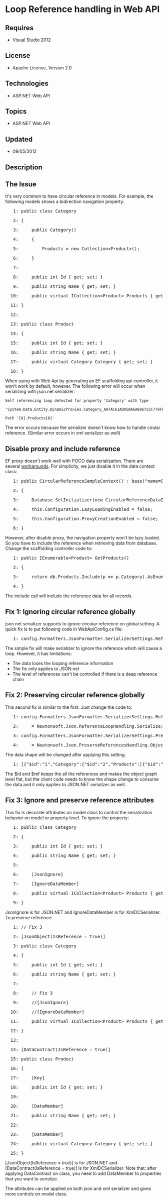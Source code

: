 # Loop Reference handling in Web API
## Requires
- Visual Studio 2012
## License
- Apache License, Version 2.0
## Technologies
- ASP.NET Web API
## Topics
- ASP.NET Web API
## Updated
- 09/05/2012
## Description

<h2>The Issue</h2>
<p>It's very common to have circular reference in models. For example, the following models shows a bidirection navigation property:</p>
<div id="codeSnippetWrapper">
<div id="codeSnippet">
<pre><span id="lnum1">   1:</span> <span>public</span> <span>class</span> Category </pre>
<pre><span id="lnum2">   2:</span> { </pre>
<pre><span id="lnum3">   3:</span>     <span>public</span> Category() </pre>
<pre><span id="lnum4">   4:</span>     { </pre>
<pre><span id="lnum5">   5:</span>         Products = <span>new</span> Collection&lt;Product&gt;(); </pre>
<pre><span id="lnum6">   6:</span>     } </pre>
<pre><span id="lnum7">   7:</span>     </pre>
<pre><span id="lnum8">   8:</span>     <span>public</span> <span>int</span> Id { get; set; } </pre>
<pre><span id="lnum9">   9:</span>     <span>public</span> <span>string</span> Name { get; set; } </pre>
<pre><span id="lnum10">  10:</span>     <span>public</span> <span>virtual</span> ICollection&lt;Product&gt; Products { get; set; } </pre>
<pre><span id="lnum11">  11:</span> } </pre>
<pre><span id="lnum12">  12:</span>&nbsp; </pre>
<pre><span id="lnum13">  13:</span> <span>public</span> <span>class</span> Product </pre>
<pre><span id="lnum14">  14:</span> { </pre>
<pre><span id="lnum15">  15:</span>     <span>public</span> <span>int</span> Id { get; set; } </pre>
<pre><span id="lnum16">  16:</span>     <span>public</span> <span>string</span> Name { get; set; } </pre>
<pre><span id="lnum17">  17:</span>     <span>public</span> <span>virtual</span> Category Category { get; set; } </pre>
<pre><span id="lnum18">  18:</span> } </pre>
</div>
</div>
<p>When using with Web Api by generating an EF scaffolding api controller, it won't work by default, however. The following error will occur when serializing with json.net serializer:</p>
<pre><code>Self referencing loop detected for property 'Category' with type </code></pre>
<pre><code>'System.Data.Entity.DynamicProxies.Category_A97AC61AD05BA6A886755C779FD3F96E86FE903ED7C9BA9400E79162C11BA719'. </code></pre>
<pre><code>Path '[0].Products[0]' </code></pre>
<p>The error occurs because the serializer doesn't know how to handle cirular reference. (Similar error occurs in xml serializer as well)</p>
<h2>Disable proxy and include reference</h2>
<p>EF proxy doesn't work well with POCO data serialization. There are several&nbsp;<a href="http://blogs.msdn.com/b/adonet/archive/2010/01/05/poco-proxies-part-2-serializing-poco-proxies.aspx">workarounds</a>. For simplicity, we just disable it in the data
 context class:</p>
<div id="codeSnippetWrapper">
<div id="codeSnippet">
<pre><span id="lnum1">   1:</span> <span>public</span> CircularReferenceSampleContext() : <span>base</span>(<span>&quot;name=CircularReferenceSampleContext&quot;</span>) </pre>
<pre><span id="lnum2">   2:</span> { </pre>
<pre><span id="lnum3">   3:</span>     Database.SetInitializer(<span>new</span> CircularReferenceDataInitializer()); </pre>
<pre><span id="lnum4">   4:</span>     <span>this</span>.Configuration.LazyLoadingEnabled = <span>false</span>; </pre>
<pre><span id="lnum5">   5:</span>     <span>this</span>.Configuration.ProxyCreationEnabled = <span>false</span>; </pre>
<pre><span id="lnum6">   6:</span> } </pre>
</div>
</div>
<p>However, after disable proxy, the navigation property won't be lazy loaded. So you have to include the reference when retrieving data from database. Change the scaffolding controller code to:</p>
<div id="codeSnippetWrapper">
<div id="codeSnippet">
<pre><span id="lnum1">   1:</span> <span>public</span> IEnumerable&lt;Product&gt; GetProducts() </pre>
<pre><span id="lnum2">   2:</span> { </pre>
<pre><span id="lnum3">   3:</span>     <span>return</span> db.Products.Include(p =&gt; p.Category).AsEnumerable(); </pre>
<pre><span id="lnum4">   4:</span> } </pre>
</div>
</div>
<p>The include call will include the reference data for all records.</p>
<h2>Fix 1: Ignoring circular reference globally</h2>
<p>json.net serializer supports to ignore circular reference on global setting. A quick fix is to put following code in WebApiConfig.cs file:</p>
<div id="codeSnippetWrapper">
<div id="codeSnippet">
<pre><span id="lnum1">   1:</span> config.Formatters.JsonFormatter.SerializerSettings.ReferenceLoopHandling = Newtonsoft.Json.ReferenceLoopHandling.Ignore; </pre>
</div>
</div>
<p>The simple fix will make serializer to ignore the reference which will cause a loop. However, it has limitations:</p>
<ul>
<li>The data loses the looping reference information </li><li>The fix only applies to JSON.net </li><li>The level of references can't be controlled if there is a deep reference chain
</li></ul>
<h2>Fix 2: Preserving circular reference globally</h2>
<p>This second fix is similar to the first. Just change the code to:</p>
<div id="codeSnippetWrapper">
<div id="codeSnippet">
<pre><span id="lnum1">   1:</span> config.Formatters.JsonFormatter.SerializerSettings.ReferenceLoopHandling </pre>
<pre><span id="lnum2">   2:</span>     = Newtonsoft.Json.ReferenceLoopHandling.Serialize; </pre>
<pre><span id="lnum3">   3:</span> config.Formatters.JsonFormatter.SerializerSettings.PreserveReferencesHandling </pre>
<pre><span id="lnum4">   4:</span>     = Newtonsoft.Json.PreserveReferencesHandling.Objects; </pre>
</div>
</div>
<p>The data shape will be changed after applying this setting.</p>
<div id="codeSnippetWrapper">
<div id="codeSnippet">
<pre><span id="lnum1">   1:</span> [{<span>&quot;$id&quot;</span>:<span>&quot;1&quot;</span>,<span>&quot;Category&quot;</span>:{<span>&quot;$id&quot;</span>:<span>&quot;2&quot;</span>,<span>&quot;Products&quot;</span>:[{<span>&quot;$id&quot;</span>:<span>&quot;3&quot;</span>,<span>&quot;Category&quot;</span>:{<span>&quot;$ref&quot;</span>:<span>&quot;2&quot;</span>},<span>&quot;Id&quot;</span>:2,<span>&quot;Name&quot;</span>:<span>&quot;Yogurt&quot;</span>},{<span>&quot;$ref&quot;</span>:<span>&quot;1&quot;</span>}],<span>&quot;Id&quot;</span>:1,<span>&quot;Name&quot;</span>:<span>&quot;Diary&quot;</span>},<span>&quot;Id&quot;</span>:1,<span>&quot;Name&quot;</span>:<span>&quot;Whole Milk&quot;</span>},{<span>&quot;$ref&quot;</span>:<span>&quot;3&quot;</span>}] </pre>
</div>
</div>
<p>The $id and $ref keeps the all the references and makes the object graph level flat, but the client code needs to know the shape change to consume the data and it only applies to JSON.NET serializer as well.</p>
<h2>Fix 3: Ignore and preserve reference attributes</h2>
<p>This fix is decorate attributes on model class to control the serialization behavior on model or property level. To ignore the property:</p>
<div id="codeSnippetWrapper">
<div id="codeSnippet">
<pre><span id="lnum1">   1:</span> <span>public</span> <span>class</span> Category </pre>
<pre><span id="lnum2">   2:</span> { </pre>
<pre><span id="lnum3">   3:</span>     <span>public</span> <span>int</span> Id { get; set; } </pre>
<pre><span id="lnum4">   4:</span>     <span>public</span> <span>string</span> Name { get; set; } </pre>
<pre><span id="lnum5">   5:</span>     </pre>
<pre><span id="lnum6">   6:</span>     [JsonIgnore] </pre>
<pre><span id="lnum7">   7:</span>     [IgnoreDataMember] </pre>
<pre><span id="lnum8">   8:</span>     <span>public</span> <span>virtual</span> ICollection&lt;Product&gt; Products { get; set; } </pre>
<pre><span id="lnum9">   9:</span> } </pre>
</div>
</div>
<p>JsonIgnore is for JSON.NET and IgnoreDataMember is for XmlDCSerializer.&nbsp;<br>
To preserve reference:</p>
<div id="codeSnippetWrapper">
<div id="codeSnippet">
<pre><span id="lnum1">   1:</span> <span>// Fix 3 </span></pre>
<pre><span id="lnum2">   2:</span> [JsonObject(IsReference = <span>true</span>)] </pre>
<pre><span id="lnum3">   3:</span> <span>public</span> <span>class</span> Category </pre>
<pre><span id="lnum4">   4:</span> { </pre>
<pre><span id="lnum5">   5:</span>     <span>public</span> <span>int</span> Id { get; set; } </pre>
<pre><span id="lnum6">   6:</span>     <span>public</span> <span>string</span> Name { get; set; } </pre>
<pre><span id="lnum7">   7:</span>&nbsp; </pre>
<pre><span id="lnum8">   8:</span>     <span>// Fix 3 </span></pre>
<pre><span id="lnum9">   9:</span>     <span>//[JsonIgnore] </span></pre>
<pre><span id="lnum10">  10:</span>     <span>//[IgnoreDataMember] </span></pre>
<pre><span id="lnum11">  11:</span>     <span>public</span> <span>virtual</span> ICollection&lt;Product&gt; Products { get; set; } </pre>
<pre><span id="lnum12">  12:</span> } </pre>
<pre><span id="lnum13">  13:</span>&nbsp; </pre>
<pre><span id="lnum14">  14:</span> [DataContract(IsReference = <span>true</span>)] </pre>
<pre><span id="lnum15">  15:</span> <span>public</span> <span>class</span> Product </pre>
<pre><span id="lnum16">  16:</span> { </pre>
<pre><span id="lnum17">  17:</span>     [Key] </pre>
<pre><span id="lnum18">  18:</span>     <span>public</span> <span>int</span> Id { get; set; } </pre>
<pre><span id="lnum19">  19:</span>&nbsp; </pre>
<pre><span id="lnum20">  20:</span>     [DataMember] </pre>
<pre><span id="lnum21">  21:</span>     <span>public</span> <span>string</span> Name { get; set; } </pre>
<pre><span id="lnum22">  22:</span>&nbsp; </pre>
<pre><span id="lnum23">  23:</span>     [DataMember] </pre>
<pre><span id="lnum24">  24:</span>     <span>public</span> <span>virtual</span> Category Category { get; set; } </pre>
<pre><span id="lnum25">  25:</span> } </pre>
</div>
</div>
<p>[JsonObject(IsReference = true)] is for JSON.NET and [DataContract(IsReference = true)] is for XmlDCSerializer. Note that: after applying DataContract on class, you need to add DataMember to properties that you want to serialize.</p>
<p>The attributes can be applied on both json and xml serializer and gives more controls on model class.</p>
